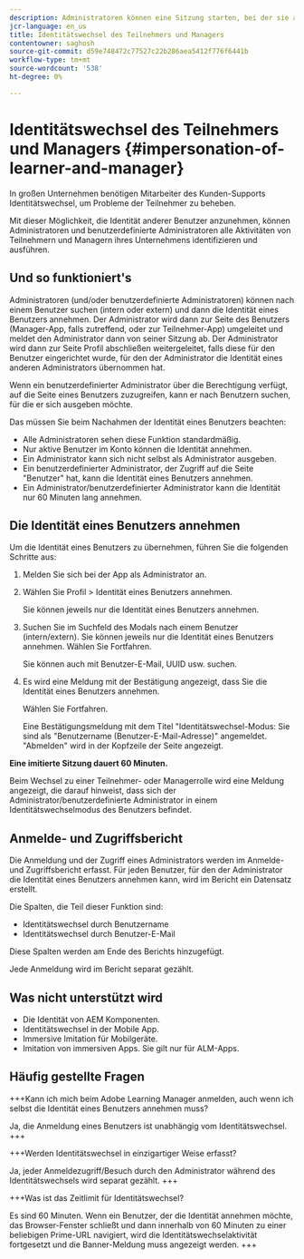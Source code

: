 ```yaml
---
description: Administratoren können eine Sitzung starten, bei der sie anstelle eines anderen Benutzers in ihrem Konto eine Anmeldung in ihren Teilnehmer- und Managerrollen vornehmen können.
jcr-language: en_us
title: Identitätswechsel des Teilnehmers und Managers
contentowner: saghosh
source-git-commit: d59e748472c77527c22b286aea5412f776f6441b
workflow-type: tm+mt
source-wordcount: '538'
ht-degree: 0%

---
```




# Identitätswechsel des Teilnehmers und Managers {#impersonation-of-learner-and-manager}

In großen Unternehmen benötigen Mitarbeiter des Kunden-Supports Identitätswechsel, um Probleme der Teilnehmer zu beheben.

Mit dieser Möglichkeit, die Identität anderer Benutzer anzunehmen, können Administratoren und benutzerdefinierte Administratoren alle Aktivitäten von Teilnehmern und Managern ihres Unternehmens identifizieren und ausführen.

## Und so funktioniert&#39;s

Administratoren (und/oder benutzerdefinierte Administratoren) können nach einem Benutzer suchen (intern oder extern) und dann die Identität eines Benutzers annehmen. Der Administrator wird dann zur Seite des Benutzers (Manager-App, falls zutreffend, oder zur Teilnehmer-App) umgeleitet und meldet den Administrator dann von seiner Sitzung ab. Der Administrator wird dann zur Seite Profil abschließen weitergeleitet, falls diese für den Benutzer eingerichtet wurde, für den der Administrator die Identität eines anderen Administrators übernommen hat.

Wenn ein benutzerdefinierter Administrator über die Berechtigung verfügt, auf die Seite eines Benutzers zuzugreifen, kann er nach Benutzern suchen, für die er sich ausgeben möchte.

Das müssen Sie beim Nachahmen der Identität eines Benutzers beachten:

* Alle Administratoren sehen diese Funktion standardmäßig.
* Nur aktive Benutzer im Konto können die Identität annehmen.
* Ein Administrator kann sich nicht selbst als Administrator ausgeben.
* Ein benutzerdefinierter Administrator, der Zugriff auf die Seite &quot;Benutzer&quot; hat, kann die Identität eines Benutzers annehmen.
* Ein Administrator/benutzerdefinierter Administrator kann die Identität nur 60 Minuten lang annehmen.

## Die Identität eines Benutzers annehmen

Um die Identität eines Benutzers zu übernehmen, führen Sie die folgenden Schritte aus:

1. Melden Sie sich bei der App als Administrator an.
1. Wählen Sie Profil > Identität eines Benutzers annehmen.

   Sie können jeweils nur die Identität eines Benutzers annehmen.

1. Suchen Sie im Suchfeld des Modals nach einem Benutzer (intern/extern). Sie können jeweils nur die Identität eines Benutzers annehmen. Wählen Sie Fortfahren.

   Sie können auch mit Benutzer-E-Mail, UUID usw. suchen.

1. Es wird eine Meldung mit der Bestätigung angezeigt, dass Sie die Identität eines Benutzers annehmen.

   Wählen Sie Fortfahren.

   Eine Bestätigungsmeldung mit dem Titel &quot;Identitätswechsel-Modus: Sie sind als &quot;Benutzername (Benutzer-E-Mail-Adresse)&quot; angemeldet. &quot;Abmelden&quot; wird in der Kopfzeile der Seite angezeigt.

**Eine imitierte Sitzung dauert 60 Minuten.**

Beim Wechsel zu einer Teilnehmer- oder Managerrolle wird eine Meldung angezeigt, die darauf hinweist, dass sich der Administrator/benutzerdefinierte Administrator in einem Identitätswechselmodus des Benutzers befindet.

## Anmelde- und Zugriffsbericht

Die Anmeldung und der Zugriff eines Administrators werden im Anmelde- und Zugriffsbericht erfasst. Für jeden Benutzer, für den der Administrator die Identität eines Benutzers annehmen kann, wird im Bericht ein Datensatz erstellt.

Die Spalten, die Teil dieser Funktion sind:

* Identitätswechsel durch Benutzername
* Identitätswechsel durch Benutzer-E-Mail

Diese Spalten werden am Ende des Berichts hinzugefügt.

Jede Anmeldung wird im Bericht separat gezählt.

## Was nicht unterstützt wird

* Die Identität von AEM Komponenten.
* Identitätswechsel in der Mobile App.
* Immersive Imitation für Mobilgeräte.
* Imitation von immersiven Apps. Sie gilt nur für ALM-Apps.

## Häufig gestellte Fragen

+++Kann ich mich beim Adobe Learning Manager anmelden, auch wenn ich selbst die Identität eines Benutzers annehmen muss?

Ja, die Anmeldung eines Benutzers ist unabhängig vom Identitätswechsel.
+++

+++Werden Identitätswechsel in einzigartiger Weise erfasst?

Ja, jeder Anmeldezugriff/Besuch durch den Administrator während des Identitätswechsels wird separat gezählt.
+++

+++Was ist das Zeitlimit für Identitätswechsel?

Es sind 60 Minuten. Wenn ein Benutzer, der die Identität annehmen möchte, das Browser-Fenster schließt und dann innerhalb von 60 Minuten zu einer beliebigen Prime-URL navigiert, wird die Identitätswechselaktivität fortgesetzt und die Banner-Meldung muss angezeigt werden.
+++
